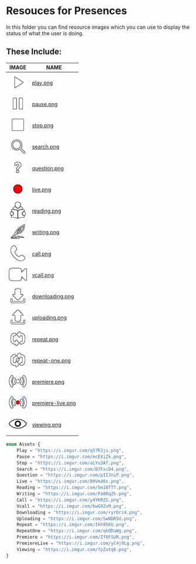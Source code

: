 # Resouces for Presences

In this folder you can find resource images which you can use to display the status of what the user is doing.

## These Include:

| IMAGE                                                                                 | NAME                                   |
| ------------------------------------------------------------------------------------- | -------------------------------------- |
| <img src="play.png" style="background: black;" height="50px">                         | [play.png](play.png)                   |
| <img src="pause.png" style="background-color: rgba(0,0,0,25);" height="50px">         | [pause.png](pause.png)                 |
| <img src="stop.png" style="background-color: rgba(0,0,0,25);" height="50px">          | [stop.png](stop.png)                   |
| <img src="search.png" style="background-color: rgba(0,0,0,25);" height="50px">        | [search.png](search.png)               |
| <img src="question.png" style="background-color: rgba(0,0,0,25);" height="50px">      | [question.png](question.png)           |
| <img src="live.png" style="background-color: rgba(0,0,0,25);" height="50px">          | [live.png](live.png)                   |
| <img src="reading.png" style="background-color: rgba(0,0,0,25);" height="50px">       | [reading.png](reading.png)             |
| <img src="writing.png" style="background-color: rgba(0,0,0,25);" height="50px">       | [writing.png](writing.png)             |
| <img src="call.png" style="background-color: rgba(0,0,0,25);" height="50px">          | [call.png](call.png)                   |
| <img src="vcall.png" style="background-color: rgba(0,0,0,25);" height="50px">         | [vcall.png](vcall.png)                 |
| <img src="downloading.png" style="background-color: rgba(0,0,0,25);" height="50px">   | [downloading.png](downloading.png)     |
| <img src="uploading.png" style="background-color: rgba(0,0,0,25);" height="50px">     | [uploading.png](uploading.png)         |
| <img src="repeat.png" style="background-color: rgba(0,0,0,25);" height="50px">        | [repeat.png](repeat.png)               |
| <img src="repeat-one.png" style="background-color: rgba(0,0,0,25);" height="50px">    | [repeat-one.png](repeat-one.png)       |
| <img src="premiere.png" style="background-color: rgba(0,0,0,25);" height="50px">      | [premiere.png](premiere.png)           |
| <img src="premiere-live.png" style="background-color: rgba(0,0,0,25);" height="50px"> | [premiere-live.png](premiere-live.png) |
| <img src="viewing.png" style="background-color: rgba(0,0,0,25);" height="50px">       | [viewing.png](viewing.png) |

```ts
enum Assets {
	Play = "https://i.imgur.com/q57RJjs.png",
	Pause = "https://i.imgur.com/mcEXiZk.png",
	Stop = "https://i.imgur.com/aLYu3Af.png",
	Search = "https://i.imgur.com/B7FxcD4.png",
	Question = "https://i.imgur.com/pIIJniP.png",
	Live = "https://i.imgur.com/0HVm46z.png",
	Reading = "https://i.imgur.com/5m10TTT.png",
	Writing = "https://i.imgur.com/Pa00qZh.png",
	Call = "https://i.imgur.com/y4YKRZG.png",
	Vcall = "https://i.imgur.com/6wG9ZvM.png",
	Downloading = "https://i.imgur.com/ryrDrz4.png",
	Uploading = "https://i.imgur.com/SwNDR5U.png",
	Repeat = "https://i.imgur.com/Ikh95KU.png",
	RepeatOne = "https://i.imgur.com/qkODaWg.png",
	Premiere = "https://i.imgur.com/Zf8FSUR.png",
	PremiereLive = "https://i.imgur.com/yC4j9Lg.png",
	Viewing = "https://i.imgur.com/fpZutq6.png",
}
```